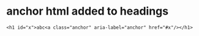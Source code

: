 # anchor html added to headings

    <h1 id="x">abc<a class="anchor" aria-label="anchor" href="#x"/></h1>

